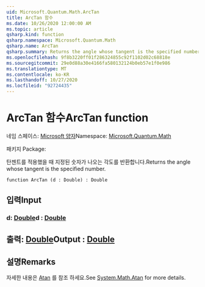 ```yaml
---
uid: Microsoft.Quantum.Math.ArcTan
title: ArcTan 함수
ms.date: 10/26/2020 12:00:00 AM
ms.topic: article
qsharp.kind: function
qsharp.namespace: Microsoft.Quantum.Math
qsharp.name: ArcTan
qsharp.summary: Returns the angle whose tangent is the specified number.
ms.openlocfilehash: 9f8b3220ff01f286324855c92f1102d02c68818e
ms.sourcegitcommit: 29e0d88a30e4166fa580132124b0eb57e1f0e986
ms.translationtype: MT
ms.contentlocale: ko-KR
ms.lasthandoff: 10/27/2020
ms.locfileid: "92724435"
---
```

# <a name="arctan-function"></a><span data-ttu-id="87b8c-102">ArcTan 함수</span><span class="sxs-lookup"><span data-stu-id="87b8c-102">ArcTan function</span></span>

<span data-ttu-id="87b8c-103">네임 스페이스: [Microsoft 양자](xref:Microsoft.Quantum.Math)</span><span class="sxs-lookup"><span data-stu-id="87b8c-103">Namespace: [Microsoft.Quantum.Math](xref:Microsoft.Quantum.Math)</span></span>

<span data-ttu-id="87b8c-104">패키지 [](https://nuget.org/packages/)</span><span class="sxs-lookup"><span data-stu-id="87b8c-104">Package: [](https://nuget.org/packages/)</span></span>


<span data-ttu-id="87b8c-105">탄젠트를 적용했을 때 지정된 숫자가 나오는 각도를 반환합니다.</span><span class="sxs-lookup"><span data-stu-id="87b8c-105">Returns the angle whose tangent is the specified number.</span></span>

```qsharp
function ArcTan (d : Double) : Double
```


## <a name="input"></a><span data-ttu-id="87b8c-106">입력</span><span class="sxs-lookup"><span data-stu-id="87b8c-106">Input</span></span>

### <a name="d--double"></a><span data-ttu-id="87b8c-107">d: [Double](xref:microsoft.quantum.lang-ref.double)</span><span class="sxs-lookup"><span data-stu-id="87b8c-107">d : [Double](xref:microsoft.quantum.lang-ref.double)</span></span>





## <a name="output--double"></a><span data-ttu-id="87b8c-108">출력: [Double](xref:microsoft.quantum.lang-ref.double)</span><span class="sxs-lookup"><span data-stu-id="87b8c-108">Output : [Double](xref:microsoft.quantum.lang-ref.double)</span></span>



## <a name="remarks"></a><span data-ttu-id="87b8c-109">설명</span><span class="sxs-lookup"><span data-stu-id="87b8c-109">Remarks</span></span>

<span data-ttu-id="87b8c-110">자세한 내용은 [Atan](https://docs.microsoft.com/dotnet/api/system.math.atan) 를 참조 하세요.</span><span class="sxs-lookup"><span data-stu-id="87b8c-110">See [System.Math.Atan](https://docs.microsoft.com/dotnet/api/system.math.atan) for more details.</span></span>